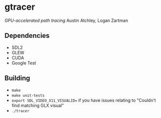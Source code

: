 # gtracer
*GPU-accelerated path tracing*
Austin Atchley, Logan Zartman

## Dependencies
* SDL2
* GLEW
* CUDA
* Google Test

## Building
* `make`
* `make unit-tests`
* `export SDL_VIDEO_X11_VISUALID=` if you have issues relating to "Couldn't find matching GLX visual"
* `./tracer`
